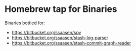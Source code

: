 # Homebrew tap for Binaries

Binaries bottled for:

* https://bitbucket.org/ssaasen/spy
* https://bitbucket.org/ssaasen/stash-log-parser
* https://bitbucket.org/ssaasen/stash-commit-graph-reader
